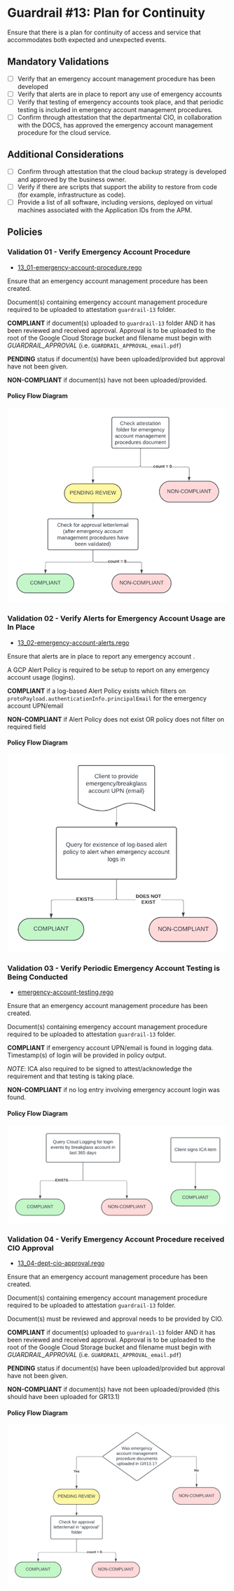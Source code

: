 # Guardrail #13: Plan for Continuity

Ensure that there is a plan for continuity of access and service that accommodates both expected and unexpected events.

## Mandatory Validations

- [ ] Verify that an emergency account management procedure has been developed
- [ ] Verify that alerts are in place to report any use of emergency accounts
- [ ] Verify that testing of emergency accounts took place, and that periodic testing is included in emergency account management procedures.
- [ ] Confirm through attestation that the departmental CIO, in collaboration with the DOCS, has approved the emergency account management procedure for the cloud service.

## Additional Considerations

- [ ] Confirm through attestation that the cloud backup strategy is developed and approved by the business owner.
- [ ] Verify if there are scripts that support the ability to restore from code (for example, infrastructure as code).
- [ ] Provide a list of all software, including versions, deployed on virtual machines associated with the Application IDs from the APM.

## Policies

### Validation 01 - Verify Emergency Account Procedure

- [13_01-emergency-account-procedure.rego](https://github.com/ssc-spc-ccoe-cei/gcp-cac-policies/13-plan-for-continuity/13_01-emergency-account-procedure.rego)

Ensure that an emergency account management procedure has been created.

Document(s) containing emergency account management procedure required to be uploaded to attestation `guardrail-13` folder.

**COMPLIANT** if document(s) uploaded to `guardrail-13` folder AND it has been reviewed and received approval. Approval is to be uploaded to the root of the Google Cloud Storage bucket and filename must begin with *GUARDRAIL_APPROVAL* (i.e. `GUARDRAIL_APPROVAL_email.pdf`)

**PENDING** status if document(s) have been uploaded/provided but approval have not been given.

**NON-COMPLIANT** if document(s) have not been uploaded/provided.

#### Policy Flow Diagram

![01-emergency-account-procedure](./policy_diagrams/GR13_01.png "01-emergency-account-procedure")

### Validation 02 - Verify Alerts for Emergency Account Usage are In Place

- [13_02-emergency-account-alerts.rego](https://github.com/ssc-spc-ccoe-cei/gcp-cac-policies/13-plan-for-continuity/13_02-emergency-account-alerts.rego)

Ensure that alerts are in place to report any emergency account .

A GCP Alert Policy is required to be setup to report on any emergency account usage (logins).

**COMPLIANT** if a log-based Alert Policy exists which filters on `protoPayload.authenticationInfo.principalEmail` for the emergency account UPN/email

**NON-COMPLIANT** if Alert Policy does not exist OR policy does not filter on required field

#### Policy Flow Diagram

![02-emergency-account-alerts](./policy_diagrams/GR13_02.png "02-emergency-account-alerts")

### Validation 03 - Verify Periodic Emergency Account Testing is Being Conducted

- [emergency-account-testing.rego](https://github.com/ssc-spc-ccoe-cei/gcp-cac-policies/13-plan-for-continuity/13_03-emergency-account-testing.rego)

Ensure that an emergency account management procedure has been created.

Document(s) containing emergency account management procedure required to be uploaded to attestation `guardrail-13` folder.

**COMPLIANT** if emergency account UPN/email is found in logging data.  Timestamp(s) of login will be provided in policy output.

*NOTE*: ICA also required to be signed to attest/acknowledge the requirement and that testing is taking place.

**NON-COMPLIANT** if no log entry involving emergency account login was found.

#### Policy Flow Diagram

![03-emergency-account-testing](./policy_diagrams/GR13_03.png "03-emergency-account-testing")

### Validation 04 - Verify Emergency Account Procedure received CIO Approval

- [13_04-dept-cio-approval.rego](https://github.com/ssc-spc-ccoe-cei/gcp-cac-policies/13-plan-for-continuity/13_04-dept-cio-approval.rego)

Ensure that an emergency account management procedure has been created.

Document(s) containing emergency account management procedure required to be uploaded to attestation `guardrail-13` folder.

Document(s) must be reviewed and approval needs to be provided by CIO.

**COMPLIANT** if document(s) uploaded to `guardrail-13` folder AND it has been reviewed and received approval. Approval is to be uploaded to the root of the Google Cloud Storage bucket and filename must begin with *GUARDRAIL_APPROVAL* (i.e. `GUARDRAIL_APPROVAL_email.pdf`)

**PENDING** status if document(s) have been uploaded/provided but approval have not been given.

**NON-COMPLIANT** if document(s) have not been uploaded/provided (this should have been uploaded for GR13.1)

#### Policy Flow Diagram

![04-dept-cio-approval](./policy_diagrams/GR13_04.png "04-dept-cio-approval")
